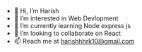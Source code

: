 - 👋 Hi, I’m Harish
- 👀 I’m interested in Web Devlopment
- 🌱 I’m currently learning Node express js
- 💞️ I’m looking to collaborate on React
- 📫 Reach me at harishhhrk10@gmail.com


